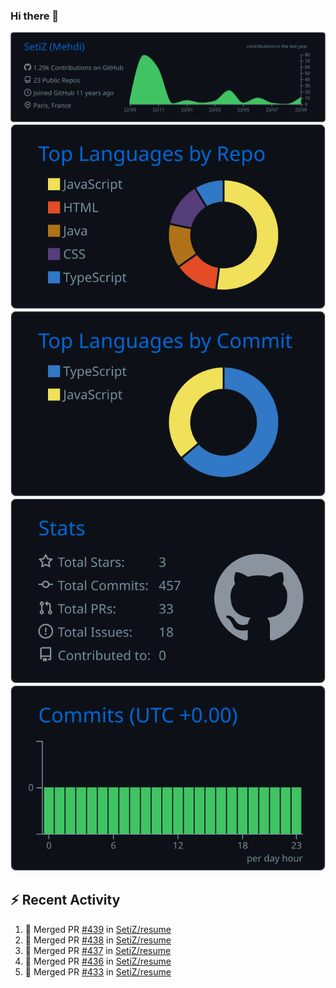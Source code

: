 ### Hi there 👋

![](https://raw.githubusercontent.com/SetiZ/SetiZ/master/profile-summary-card-output/github_dark/0-profile-details.svg)
![](https://raw.githubusercontent.com/SetiZ/SetiZ/master/profile-summary-card-output/github_dark/1-repos-per-language.svg)
![](https://raw.githubusercontent.com/SetiZ/SetiZ/master/profile-summary-card-output/github_dark/2-most-commit-language.svg)
![](https://raw.githubusercontent.com/SetiZ/SetiZ/master/profile-summary-card-output/github_dark/3-stats.svg)
![](https://raw.githubusercontent.com/SetiZ/SetiZ/master/profile-summary-card-output/github_dark/4-productive-time.svg)

## :zap: Recent Activity	

<!--START_SECTION:activity-->
1. 🎉 Merged PR [#439](https://github.com/SetiZ/resume/pull/439) in [SetiZ/resume](https://github.com/SetiZ/resume)
2. 🎉 Merged PR [#438](https://github.com/SetiZ/resume/pull/438) in [SetiZ/resume](https://github.com/SetiZ/resume)
3. 🎉 Merged PR [#437](https://github.com/SetiZ/resume/pull/437) in [SetiZ/resume](https://github.com/SetiZ/resume)
4. 🎉 Merged PR [#436](https://github.com/SetiZ/resume/pull/436) in [SetiZ/resume](https://github.com/SetiZ/resume)
5. 🎉 Merged PR [#433](https://github.com/SetiZ/resume/pull/433) in [SetiZ/resume](https://github.com/SetiZ/resume)
<!--END_SECTION:activity-->

<!--
**SetiZ/SetiZ** is a ✨ _special_ ✨ repository because its `README.md` (this file) appears on your GitHub profile.

Here are some ideas to get you started:

- 🔭 I’m currently working on ...
- 🌱 I’m currently learning ...
- 👯 I’m looking to collaborate on ...
- 🤔 I’m looking for help with ...
- 💬 Ask me about ...
- 📫 How to reach me: ...
- 😄 Pronouns: ...
- ⚡ Fun fact: ...
-->
